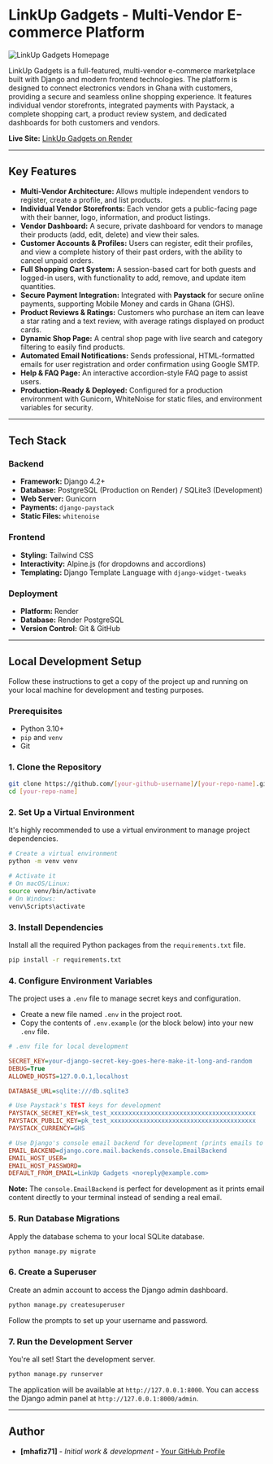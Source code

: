 
# LinkUp Gadgets - Multi-Vendor E-commerce Platform

![LinkUp Gadgets Homepage](https://i.imgur.com/gA3a2OK.png)

LinkUp Gadgets is a full-featured, multi-vendor e-commerce marketplace built with Django and modern frontend technologies. The platform is designed to connect electronics vendors in Ghana with customers, providing a secure and seamless online shopping experience. It features individual vendor storefronts, integrated payments with Paystack, a complete shopping cart, a product review system, and dedicated dashboards for both customers and vendors.

**Live Site:** [LinkUp Gadgets on Render](https://linkup-gadgets.onrender.com)

---

## Key Features

-   **Multi-Vendor Architecture:** Allows multiple independent vendors to register, create a profile, and list products.
-   **Individual Vendor Storefronts:** Each vendor gets a public-facing page with their banner, logo, information, and product listings.
-   **Vendor Dashboard:** A secure, private dashboard for vendors to manage their products (add, edit, delete) and view their sales.
-   **Customer Accounts & Profiles:** Users can register, edit their profiles, and view a complete history of their past orders, with the ability to cancel unpaid orders.
-   **Full Shopping Cart System:** A session-based cart for both guests and logged-in users, with functionality to add, remove, and update item quantities.
-   **Secure Payment Integration:** Integrated with **Paystack** for secure online payments, supporting Mobile Money and cards in Ghana (GHS).
-   **Product Reviews & Ratings:** Customers who purchase an item can leave a star rating and a text review, with average ratings displayed on product cards.
-   **Dynamic Shop Page:** A central shop page with live search and category filtering to easily find products.
-   **Automated Email Notifications:** Sends professional, HTML-formatted emails for user registration and order confirmation using Google SMTP.
-   **Help & FAQ Page:** An interactive accordion-style FAQ page to assist users.
-   **Production-Ready & Deployed:** Configured for a production environment with Gunicorn, WhiteNoise for static files, and environment variables for security.

---

## Tech Stack

### Backend
-   **Framework:** Django 4.2+
-   **Database:** PostgreSQL (Production on Render) / SQLite3 (Development)
-   **Web Server:** Gunicorn
-   **Payments:** `django-paystack`
-   **Static Files:** `whitenoise`

### Frontend
-   **Styling:** Tailwind CSS
-   **Interactivity:** Alpine.js (for dropdowns and accordions)
-   **Templating:** Django Template Language with `django-widget-tweaks`

### Deployment
-   **Platform:** Render
-   **Database:** Render PostgreSQL
-   **Version Control:** Git & GitHub

---

## Local Development Setup

Follow these instructions to get a copy of the project up and running on your local machine for development and testing purposes.

### Prerequisites

-   Python 3.10+
-   `pip` and `venv`
-   Git

### 1. Clone the Repository

```bash
git clone https://github.com/[your-github-username]/[your-repo-name].git
cd [your-repo-name]
```

### 2. Set Up a Virtual Environment

It's highly recommended to use a virtual environment to manage project dependencies.

```bash
# Create a virtual environment
python -m venv venv

# Activate it
# On macOS/Linux:
source venv/bin/activate
# On Windows:
venv\Scripts\activate
```

### 3. Install Dependencies

Install all the required Python packages from the `requirements.txt` file.

```bash
pip install -r requirements.txt
```

### 4. Configure Environment Variables

The project uses a `.env` file to manage secret keys and configuration.

-   Create a new file named `.env` in the project root.
-   Copy the contents of `.env.example` (or the block below) into your new `.env` file.

```ini
# .env file for local development

SECRET_KEY=your-django-secret-key-goes-here-make-it-long-and-random
DEBUG=True
ALLOWED_HOSTS=127.0.0.1,localhost

DATABASE_URL=sqlite:///db.sqlite3

# Use Paystack's TEST keys for development
PAYSTACK_SECRET_KEY=sk_test_xxxxxxxxxxxxxxxxxxxxxxxxxxxxxxxxxxxxxxxx
PAYSTACK_PUBLIC_KEY=pk_test_xxxxxxxxxxxxxxxxxxxxxxxxxxxxxxxxxxxxxxxx
PAYSTACK_CURRENCY=GHS

# Use Django's console email backend for development (prints emails to the terminal)
EMAIL_BACKEND=django.core.mail.backends.console.EmailBackend
EMAIL_HOST_USER=
EMAIL_HOST_PASSWORD=
DEFAULT_FROM_EMAIL=LinkUp Gadgets <noreply@example.com>
```
**Note:** The `console.EmailBackend` is perfect for development as it prints email content directly to your terminal instead of sending a real email.

### 5. Run Database Migrations

Apply the database schema to your local SQLite database.

```bash
python manage.py migrate
```

### 6. Create a Superuser

Create an admin account to access the Django admin dashboard.

```bash
python manage.py createsuperuser
```
Follow the prompts to set up your username and password.

### 7. Run the Development Server

You're all set! Start the development server.

```bash
python manage.py runserver
```

The application will be available at `http://127.0.0.1:8000`. You can access the Django admin panel at `http://127.0.0.1:8000/admin`.

---

## Author

-   **[mhafiz71]** - _Initial work & development_ - [Your GitHub Profile](https://github.com/mhafiz71/)
```
